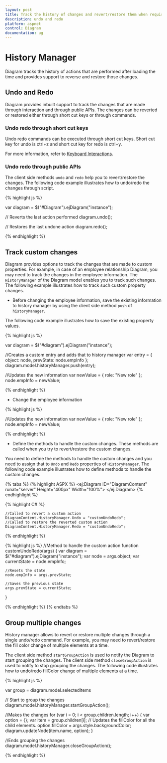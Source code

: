```yaml
---
layout: post
title: Track the history of changes and revert/restore them when required
description: undo and redo
platform: aspnet
control: Diagram
documentation: ug
---
```


# History Manager

Diagram tracks the history of actions that are performed after loading the time and provides support to reverse and restore those changes.

## Undo and Redo

Diagram provides inbuilt support to track the changes that are made through interaction and through public APIs. The changes can be reverted or restored either through short cut keys or through commands.

### Undo redo through short cut keys

Undo redo commands can be executed through short cut keys. Short cut key for undo is ctrl+z and short cut key for redo is ctrl+y.

For more information, refer to [Keyboard Interactions](/aspnet/Diagram/Interaction#keyboard "Keyboard Interactions").

### Undo redo through public APIs

The client side methods `undo` and `redo` help you to revert/restore the changes. The following code example illustrates how to undo/redo the changes through script.

{% highlight js %}

var diagram = $("#Diagram").ejDiagram("instance");

// Reverts the last action performed
diagram.undo();

// Restores the last undone action
diagram.redo();

{% endhighlight %}

## Track custom changes

Diagram provides options to track the changes that are made to custom properties. For example, in case of an employee relationship Diagram, you may need to track the changes in the employee information. The `HistoryManager` of the Diagram model enables you to track such changes.
The following example illustrates how to track such custom property changes.

* Before changing the employee information, save the existing information to history manager by using the client side method `push` of `historyManager`.

The following code example illustrates how to save the existing property values. 

{% highlight js %}

var diagram = $("#diagram").ejDiagram("instance");

//Creates a custom entry and adds that to history manager
var entry = { object: node, prevState: node.empInfo };
diagram.model.historyManager.push(entry);

//Updates the new information
var newValue = { role: "New role" };
node.empInfo = newValue;

{% endhighlight %}

* Change the employee information

{% highlight js %}

//Updates the new information
var newValue = { role: "New role" };
node.empInfo = newValue;

{% endhighlight %}

* Define the methods to handle the custom changes. These methods are called when you try to revert/restore the custom changes.

You need to define the methods to handle the custom changes and you need to assign that to `Undo` and `Redo` properties of `HistoryManager`.
The following code example illustrates how to define methods to handle the custom changes.

{% tabs %}
{% highlight ASPX %}
    <ej:Diagram ID="DiagramContent" runat="server" Height="400px" Width="100%">
    </ej:Diagram>
{% endhighlight %}

{% highlight C# %}

    //Called to revert a custom action
    DiagramContent.HistoryManager.Undo = "customUndoRedo";
    //Called to restore the reverted custom action
    DiagramContent.HistoryManager.Redo = "customUndoRedo";
            
{% endhighlight %}

{% highlight js %}
//Method to handle the custom action
function customUndoRedo(args) {
	var diagram = $("#diagram").ejDiagram("instance");
	var node = args.object;
	var currentState = node.empInfo;

	//Resets the state
	node.empInfo = args.prevState;

	//Saves the previous state
	args.prevState = currentState;
}

{% endhighlight %}
{% endtabs %}
## Group multiple changes 

History manager allows to revert or restore multiple changes through a single undo/redo command. For example, you may need to revert/restore the fill color change of multiple elements at a time.

The client side method `startGroupAction` is used to notify the Diagram to start grouping the changes. The client side method `closeGroupAction` is used to notify to stop grouping the changes. The following code illustrates how to undo/redo fillColor change of multiple elements at a time.

{% highlight js %}

var group = diagram.model.selectedItems

// Start to group the changes
diagram.model.historyManager.startGroupAction();

//Makes the changes
for (var i = 0; i < group.children.length; i++) {
	var option = {};
	var item = group.children[i];
	// Updates the fillColor for all the child elements.
	option.fillColor = args.style.backgroundColor;
	diagram.updateNode(item.name, option);
}

//Ends grouping the changes
diagram.model.historyManager.closeGroupAction();

{% endhighlight %}

